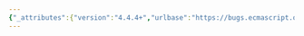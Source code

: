 ```yaml
---
{"_attributes":{"version":"4.4.4+","urlbase":"https://bugs.ecmascript.org/","maintainer":"dherman@mozilla.com"},"bug":{"bug_id":157,"creation_ts":"2011-07-20 17:12:00 -0700","short_desc":"\"do{}while(false)false\" prohibited in spec but allowed in consensus reality","delta_ts":"2012-02-27 16:52:30 -0800","product":"Draft for 6th Edition","component":"normative change from ES5.x","version":"Initial draft July 12, 2011","rep_platform":"All","op_sys":"All","bug_status":"RESOLVED","resolution":"FIXED","bug_severity":"minor","dependson":8,"everconfirmed":true,"reporter":{"uid":"allen","name":"Allen Wirfs-Brock"},"assigned_to":{"uid":"allen","name":"Allen Wirfs-Brock"},"cc":["brendan","erights","erights"],"cf_tc39approval":"2011-07-28 00:00:00","flag":{"_attributes":{"name":"TC39Review","id":"2","type_id":"1","status":"+","setter":"allen"}},"long_desc":[{"commentid":355,"comment_count":0,"who":{"uid":"allen","name":"Allen Wirfs-Brock"},"bug_when":"2011-07-20 17:12:01 -0700","thetext":"+++ This bug was initially created as a clone of Bug #8 +++\n\nSee thread beginning at https://mail.mozilla.org/pipermail/es-discuss/2011-February/012751.html especially https://mail.mozilla.org/pipermail/es-discuss/2011-February/012758.html\n\nhttps://bugzilla.mozilla.org/show_bug.cgi?id=238945\nhttps://bugs.ecmascript.org/show_bug.cgi?id=7\nhttp://code.google.com/p/v8/issues/detail?id=1127\n\nIf it is too late to add an errata to the ES5.1 spec to make it meet reality, we need to at least record this on the ecmascript wiki. And we should fix it in the next spec."},{"commentid":457,"comment_count":1,"who":{"uid":"allen","name":"Allen Wirfs-Brock"},"bug_when":"2011-09-23 08:25:50 -0700","thetext":"efrom July 2001 meting notes:\n\nApproved -- this is the de-facto standard whereby do;while(0)x will have a semicolon inserted before x."},{"commentid":693,"comment_count":2,"who":{"uid":"allen","name":"Allen Wirfs-Brock"},"bug_when":"2012-02-27 16:52:30 -0800","thetext":"corrected by removing required semicolon as final token of do-while statement.\n\nfixed in feb 2012 draft"}]}}
---
```

